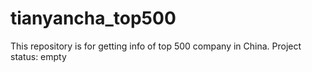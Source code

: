 # tianyancha_top500
This repository is for getting info of top 500 company in China.
Project status: empty
